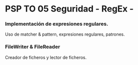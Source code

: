 # PSP TO 05 Seguridad - RegEx -
### Implementación de expresiones regulares.

Uso de matcher & pattern, expresiones regulares, patrones.

### FileWriter & FileReader

Creador de ficheros y lector de ficheros.